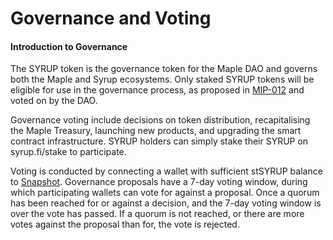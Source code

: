 # Governance and Voting

#### **Introduction to Governance** <a href="#introduction-to-governance" id="introduction-to-governance"></a>

The SYRUP token is the governance token for the Maple DAO and governs both the Maple and Syrup ecosystems. Only staked SYRUP tokens will be eligible for use in the governance process, as proposed in [MIP-012](https://community.maple.finance/t/mip-012-stsyrup-as-the-sole-governance-token-of-the-maple-finance-ecosystem/348) and voted on by the DAO.&#x20;

Governance voting include decisions on token distribution, recapitalising the Maple Treasury, launching new products, and upgrading the smart contract infrastructure. SYRUP holders can simply stake their SYRUP on syrup.fi/stake to participate.&#x20;

Voting is conducted by connecting a wallet with sufficient stSYRUP balance to [Snapshot](https://snapshot.org/#/maple.eth). Governance proposals have a 7-day voting window, during which participating wallets can vote for against a proposal. Once a quorum has been reached for or against a decision, and the 7-day voting window is over the vote has passed. If a quorum is not reached, or there are more votes against the proposal than for, the vote is rejected.
